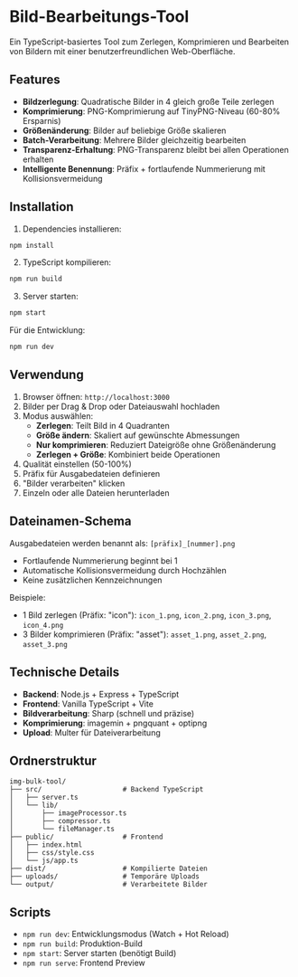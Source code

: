 # Bild-Bearbeitungs-Tool

Ein TypeScript-basiertes Tool zum Zerlegen, Komprimieren und Bearbeiten von Bildern mit einer benutzerfreundlichen Web-Oberfläche.

## Features

- **Bildzerlegung**: Quadratische Bilder in 4 gleich große Teile zerlegen
- **Komprimierung**: PNG-Komprimierung auf TinyPNG-Niveau (60-80% Ersparnis)
- **Größenänderung**: Bilder auf beliebige Größe skalieren
- **Batch-Verarbeitung**: Mehrere Bilder gleichzeitig bearbeiten
- **Transparenz-Erhaltung**: PNG-Transparenz bleibt bei allen Operationen erhalten
- **Intelligente Benennung**: Präfix + fortlaufende Nummerierung mit Kollisionsvermeidung

## Installation

1. Dependencies installieren:
```bash
npm install
```

2. TypeScript kompilieren:
```bash
npm run build
```

3. Server starten:
```bash
npm start
```

Für die Entwicklung:
```bash
npm run dev
```

## Verwendung

1. Browser öffnen: `http://localhost:3000`
2. Bilder per Drag & Drop oder Dateiauswahl hochladen
3. Modus auswählen:
   - **Zerlegen**: Teilt Bild in 4 Quadranten
   - **Größe ändern**: Skaliert auf gewünschte Abmessungen
   - **Nur komprimieren**: Reduziert Dateigröße ohne Größenänderung
   - **Zerlegen + Größe**: Kombiniert beide Operationen
4. Qualität einstellen (50-100%)
5. Präfix für Ausgabedateien definieren
6. "Bilder verarbeiten" klicken
7. Einzeln oder alle Dateien herunterladen

## Dateinamen-Schema

Ausgabedateien werden benannt als: `[präfix]_[nummer].png`

- Fortlaufende Nummerierung beginnt bei 1
- Automatische Kollisionsvermeidung durch Hochzählen
- Keine zusätzlichen Kennzeichnungen

Beispiele:
- 1 Bild zerlegen (Präfix: "icon"): `icon_1.png`, `icon_2.png`, `icon_3.png`, `icon_4.png`
- 3 Bilder komprimieren (Präfix: "asset"): `asset_1.png`, `asset_2.png`, `asset_3.png`

## Technische Details

- **Backend**: Node.js + Express + TypeScript
- **Frontend**: Vanilla TypeScript + Vite
- **Bildverarbeitung**: Sharp (schnell und präzise)
- **Komprimierung**: imagemin + pngquant + optipng
- **Upload**: Multer für Dateiverarbeitung

## Ordnerstruktur

```
img-bulk-tool/
├── src/                    # Backend TypeScript
│   ├── server.ts
│   └── lib/
│       ├── imageProcessor.ts
│       ├── compressor.ts
│       └── fileManager.ts
├── public/                 # Frontend
│   ├── index.html
│   ├── css/style.css
│   └── js/app.ts
├── dist/                   # Kompilierte Dateien
├── uploads/                # Temporäre Uploads
└── output/                 # Verarbeitete Bilder
```

## Scripts

- `npm run dev`: Entwicklungsmodus (Watch + Hot Reload)
- `npm run build`: Produktion-Build
- `npm start`: Server starten (benötigt Build)
- `npm run serve`: Frontend Preview